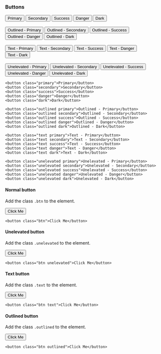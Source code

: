 ### Buttons
<div class="p-4 m-1 background-light-grey">
	<button class="primary">Primary</button>
	<button class="secondary">Secondary</button>
	<button class="success">Success</button>
	<button class="danger">Danger</button>
	<button class="dark">Dark</button>
	<br><br>
	<button class="outlined primary">Outlined - Primary</button>
	<button class="outlined secondary">Outlined - Secondary</button>
	<button class="outlined success">Outlined - Success</button>
	<button class="outlined danger">Outlined - Danger</button>
	<button class="outlined dark">Outlined - Dark</button>
	<br><br>
	<button class="text primary">Text - Primary</button>
	<button class="text secondary">Text - Secondary</button>
	<button class="text success">Text - Success</button>
	<button class="text danger">Text - Danger</button>
	<button class="text dark">Text - Dark</button>
	<br><br>
	<button class="unelevated primary">Unelevated - Primary</button>
	<button class="unelevated secondary">Unelevated - Secondary</button>
	<button class="unelevated success">Unelevated - Success</button>
	<button class="unelevated danger">Unelevated - Danger</button>
	<button class="unelevated dark">Unelevated - Dark</button>
</div>

```
<button class="primary">Primary</button>
<button class="secondary">Secondary</button>
<button class="success">Success</button>
<button class="danger">Danger</button>
<button class="dark">Dark</button>

<button class="outlined primary">Outlined - Primary</button>
<button class="outlined secondary">Outlined - Secondary</button>
<button class="outlined success">Outlined - Success</button>
<button class="outlined danger">Outlined - Danger</button>
<button class="outlined dark">Outlined - Dark</button>

<button class="text primary">Text - Primary</button>
<button class="text secondary">Text - Secondary</button>
<button class="text success">Text - Success</button>
<button class="text danger">Text - Danger</button>
<button class="text dark">Text - Dark</button>

<button class="unelevated primary">Unelevated - Primary</button>
<button class="unelevated secondary">Unelevated - Secondary</button>
<button class="unelevated success">Unelevated - Success</button>
<button class="unelevated danger">Unelevated - Danger</button>
<button class="unelevated dark">Unelevated - Dark</button>
```

#### Normal button
Add the class `.btn` to the element.
<div class="p-4 m-1 background-light-grey">
	<button class="btn">Click Me</button>
</div>

```<button class="btn">Click Me</button>```

#### Unelevated button
Add the class `.unelevated` to the element.
<div class="p-4 m-1 background-light-grey">
	<button class="btn unelevated">Click Me</button>
</div>

```<button class="btn unelevated">Click Me</button>```

#### Text button
Add the class `.text` to the element.
<div class="p-4 m-1 background-light-grey">
	<button class="btn text">Click Me</button>
</div>

```<button class="btn text">Click Me</button>```

#### Outlined button
Add the class `.outlined` to the element.
<div class="p-4 m-1 background-light-grey">
	<button class="btn outlined">Click Me</button>
</div>

```<button class="btn outlined">Click Me</button>```

